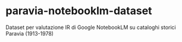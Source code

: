 # paravia-notebooklm-dataset
Dataset per valutazione IR di Google NotebookLM su cataloghi storici Paravia (1913-1978)
